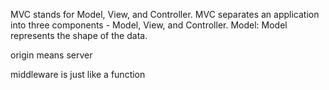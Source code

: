 MVC stands for Model, View, and Controller. MVC separates an application into three components - Model, View, and Controller. Model: Model represents the shape of the data.

origin means server 

middleware is just like a function 